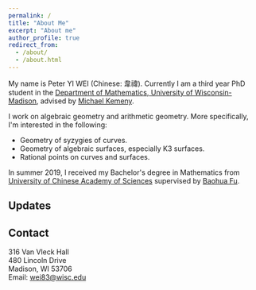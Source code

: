 ```yaml
---
permalink: /
title: "About Me"
excerpt: "About me"
author_profile: true
redirect_from: 
  - /about/
  - /about.html
---
```


My name is Peter YI WEI (Chinese: 韋禕). Currently I am a third year PhD student in the [Department of Mathematics, University of Wisconsin-Madison](https://math.wisc.edu/), advised by [Michael Kemeny](https://people.math.wisc.edu/~kemeny/homepage.html).

I work on algebraic geometry and arithmetic geometry. More specifically, I'm interested in the following:

* Geometry of syzygies of curves.
* Geometry of algebraic surfaces, especially K3 surfaces.
* Rational points on curves and surfaces.

In summer 2019, I received my Bachelor's degree in Mathematics from [University of Chinese Academy of Sciences](https://english.ucas.ac.cn/) supervised by [Baohua Fu](http://www.mcm.ac.cn/faculty/fbh/201805/t20180528_408541.html).


Updates
------

Contact
------

316 Van Vleck Hall    
480 Lincoln Drive     
Madison, WI 53706    
Email: wei83@wisc.edu
